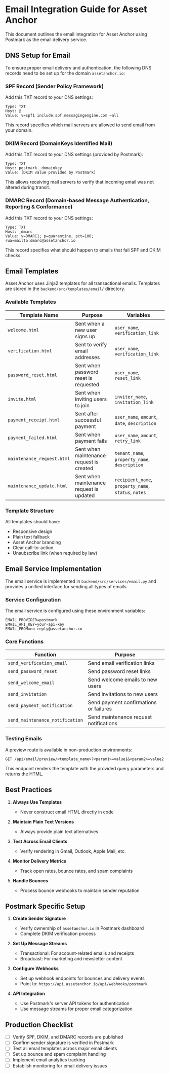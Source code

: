 # Email Integration Guide for Asset Anchor

This document outlines the email integration for Asset Anchor using Postmark as the email delivery service.

## DNS Setup for Email

To ensure proper email delivery and authentication, the following DNS records need to be set up for the domain `assetanchor.io`:

### SPF Record (Sender Policy Framework)

Add this TXT record to your DNS settings:

```
Type: TXT
Host: @
Value: v=spf1 include:spf.messagingengine.com ~all
```

This record specifies which mail servers are allowed to send email from your domain.

### DKIM Record (DomainKeys Identified Mail)

Add this TXT record to your DNS settings (provided by Postmark):

```
Type: TXT
Host: postmark._domainkey
Value: [DKIM value provided by Postmark]
```

This allows receiving mail servers to verify that incoming email was not altered during transit.

### DMARC Record (Domain-based Message Authentication, Reporting & Conformance)

Add this TXT record to your DNS settings:

```
Type: TXT
Host: _dmarc
Value: v=DMARC1; p=quarantine; pct=100; rua=mailto:dmarc@assetanchor.io
```

This record specifies what should happen to emails that fail SPF and DKIM checks.

## Email Templates

Asset Anchor uses Jinja2 templates for all transactional emails. Templates are stored in the `backend/src/templates/email/` directory.

### Available Templates

| Template Name | Purpose | Variables |
|--------------|---------|-----------|
| `welcome.html` | Sent when a new user signs up | `user_name`, `verification_link` |
| `verification.html` | Sent to verify email addresses | `user_name`, `verification_link` |
| `password_reset.html` | Sent when password reset is requested | `user_name`, `reset_link` |
| `invite.html` | Sent when inviting users to join | `inviter_name`, `invitation_link` |
| `payment_receipt.html` | Sent after successful payment | `user_name`, `amount`, `date`, `description` |
| `payment_failed.html` | Sent when payment fails | `user_name`, `amount`, `retry_link` |
| `maintenance_request.html` | Sent when maintenance request is created | `tenant_name`, `property_name`, `description` |
| `maintenance_update.html` | Sent when maintenance request is updated | `recipient_name`, `property_name`, `status`, `notes` |

### Template Structure

All templates should have:
- Responsive design
- Plain text fallback
- Asset Anchor branding
- Clear call-to-action
- Unsubscribe link (when required by law)

## Email Service Implementation

The email service is implemented in `backend/src/services/email.py` and provides a unified interface for sending all types of emails.

### Service Configuration

The email service is configured using these environment variables:

```
EMAIL_PROVIDER=postmark
EMAIL_API_KEY=your-api-key
EMAIL_FROM=no-reply@assetanchor.io
```

### Core Functions

| Function | Purpose |
|----------|---------|
| `send_verification_email` | Send email verification links |
| `send_password_reset` | Send password reset links |
| `send_welcome_email` | Send welcome emails to new users |
| `send_invitation` | Send invitations to new users |
| `send_payment_notification` | Send payment confirmations or failures |
| `send_maintenance_notification` | Send maintenance request notifications |

### Testing Emails

A preview route is available in non-production environments:

```
GET /api/email/preview/<template_name>?<param1>=value1&<param2>=value2
```

This endpoint renders the template with the provided query parameters and returns the HTML.

## Best Practices

1. **Always Use Templates**
   - Never construct email HTML directly in code

2. **Maintain Plain Text Versions**
   - Always provide plain text alternatives

3. **Test Across Email Clients**
   - Verify rendering in Gmail, Outlook, Apple Mail, etc.

4. **Monitor Delivery Metrics**
   - Track open rates, bounce rates, and spam complaints

5. **Handle Bounces**
   - Process bounce webhooks to maintain sender reputation

## Postmark Specific Setup

1. **Create Sender Signature**
   - Verify ownership of `assetanchor.io` in Postmark dashboard
   - Complete DKIM verification process

2. **Set Up Message Streams**
   - Transactional: For account-related emails and receipts
   - Broadcast: For marketing and newsletter content

3. **Configure Webhooks**
   - Set up webhook endpoints for bounces and delivery events
   - Point to: `https://api.assetanchor.io/api/webhooks/postmark`

4. **API Integration**
   - Use Postmark's server API tokens for authentication
   - Use message streams for proper email categorization

## Production Checklist

- [ ] Verify SPF, DKIM, and DMARC records are published
- [ ] Confirm sender signature is verified in Postmark
- [ ] Test all email templates across major email clients
- [ ] Set up bounce and spam complaint handling
- [ ] Implement email analytics tracking
- [ ] Establish monitoring for email delivery issues
